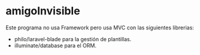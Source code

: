 # amigoInvisible

Este programa no usa Framework pero usa MVC con las siguientes librerias:

- philo/laravel-blade para la gestión de plantillas.
- illuminate/database para el ORM.